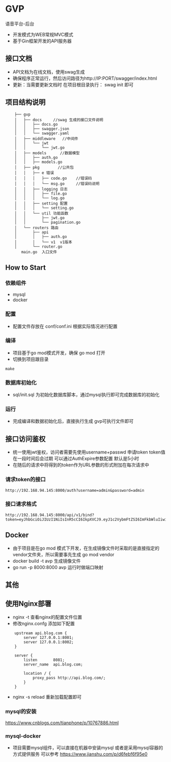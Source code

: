 # GVP

语音平台-后台
- 开发模式为WEB常规MVC模式
- 基于Gin框架开发的API服务器



## 接口文档 

- API文档为在线文档，使用swag生成  
- 确保程序正常运行，然后访问路径为http://IP:PORT/swagger/index.html
- 更新：当需要更新文档时 在项目根目录执行： swag  init 即可


## 项目结构说明

```
    ├── gvp
    │   ├── docs     //swag 生成的接口文件说明
    │   │   ├── docs.go
    │   │   ├── swagger.json
    │   │   └── swagger.yaml
    │   ├── middleware   //中间件
    │   │   └── jwt
    │   │       └── jwt.go   
    │   ├── models      //数据模型
    │   │   ├── auth.go
    │   │   ├── models.go
    │   ├── pkg        //公共包
    │   │   ├── e 错误
    │   │   │   ├── code.go    //错误码
    │   │   │   └── msg.go     //错误码说明
    │   │   ├── logging 日志       
    │   │   │   ├── file.go
    │   │   │   └── log.go
    │   │   ├── setting 配置
    │   │   │   └── setting.go
    │   │   └── util 功能函数
    │   │       ├── jwt.go
    │   │       └── pagination.go
    │   └── routers 路由
    │       ├── api
    │       │   ├── auth.go
    │       │   └── v1  v1版本 
    │       └── router.go
       main.go  入口文件
```


## How to Start

### 依赖组件

- mysql 
- docker  

### 配置

- 配置文件存放在 conf/conf.ini  根据实际情况进行配置

### 编译

- 项目基于go  mod模式开发，确保 go mod 打开
- 切换到项目跟目录

``
make 
``

### 数据库初始化

- sql/init.sql 为初始化数据库脚本，通过mysql执行即可完成数据库的初始化

### 运行

- 完成编译和数据初始化后，直接执行生成 gvp可执行文件即可

## 接口访问鉴权

- 统一使用jwt鉴权，访问者需要先使用username+passwd 申请token token值在一段时间后会过期  可以通过AuthExpire参数配置 默认是5小时
- 在随后的请求中将得到的token作为URL参数的形式附加在每次请求中
### 请求token的接口

```
http://192.168.94.145:8000/auth?username=admin&password=admin
```
### 接口请求格式
```
http://192.168.94.145:8000/api/v1/bind?token=eyJhbGciOiJIUzI1NiIsInR5cCI6IkpXVCJ9.eyJ1c2VybmFtZSI6ImFkbWluIiwicGFzc3dvcmQiOiJhZG1pbiIsImV4cCI6MTU4NDcwMjA4MCwiaXNzIjoiZ2luLWJsb2cifQ.mzb0Rh104wntMTySy2SjVnE2WaKm9C7WV6NoFRShfug
```

## Docker

- 由于项目是在go  mod 模式下开发，在生成镜像文件时采取的是直接指定的vendor文件夹，所以需要事先生成
go mod  vendor  
- docker    build  -t  avp  生成镜像文件
- go run  -p 8000:8000  avp   运行时做端口映射


## 其他

## 使用Nginx部署

- nginx  -t 查看nginx的配置文件位置 
- 修改nginx.confg  添加如下配置

```
    upstream api.blog.com {
        server 127.0.0.1:8001;
        server 127.0.0.1:8002;
    }

    server {
        listen       8081;
        server_name  api.blog.com;

        location / {
            proxy_pass http://api.blog.com/;
        }
    }
```

- nginx  -s reload 重新加载配置即可


### mysql的安装 

https://www.cnblogs.com/tianphone/p/10767886.html

### mysql-docker

- 项目需要mysql组件，可以直接在机器中安装mysql 或者是采用mysql容器的方式提供服务
可以参考 https://www.jianshu.com/p/d6febf6f95e0



